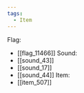 ```yaml
---
tags:
  - Item
---
```

Flag:
- [[flag_11466]]
Sound:
- [[sound_43]]
- [[sound_17]]
- [[sound_44]]
Item:
- [[item_507]]
